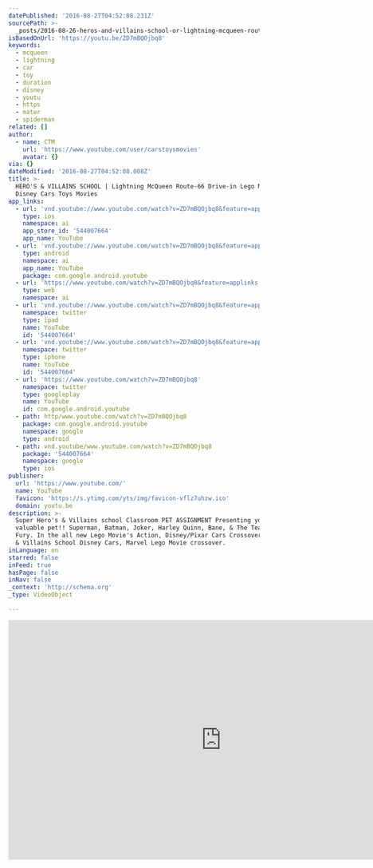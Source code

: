 ```yaml
---
datePublished: '2016-08-27T04:52:08.231Z'
sourcePath: >-
  _posts/2016-08-26-heros-and-villains-school-or-lightning-mcqueen-route-66-drive-.md
isBasedOnUrl: 'https://youtu.be/ZD7mBQOjbq8'
keywords:
  - mcqueen
  - lightning
  - car
  - toy
  - duration
  - disney
  - youtu
  - https
  - mater
  - spiderman
related: []
author:
  - name: CTM
    url: 'https://www.youtube.com/user/carstoysmovies'
    avatar: {}
via: {}
dateModified: '2016-08-27T04:52:08.008Z'
title: >-
  HERO'S & VILLAINS SCHOOL | Lightning McQueen Route-66 Drive-in Lego Movie
  Disney Cars Toys Movies
app_links:
  - url: 'vnd.youtube://www.youtube.com/watch?v=ZD7mBQOjbq8&feature=applinks'
    type: ios
    namespace: ai
    app_store_id: '544007664'
    app_name: YouTube
  - url: 'vnd.youtube://www.youtube.com/watch?v=ZD7mBQOjbq8&feature=applinks'
    type: android
    namespace: ai
    app_name: YouTube
    package: com.google.android.youtube
  - url: 'https://www.youtube.com/watch?v=ZD7mBQOjbq8&feature=applinks'
    type: web
    namespace: ai
  - url: 'vnd.youtube://www.youtube.com/watch?v=ZD7mBQOjbq8&feature=applinks'
    namespace: twitter
    type: ipad
    name: YouTube
    id: '544007664'
  - url: 'vnd.youtube://www.youtube.com/watch?v=ZD7mBQOjbq8&feature=applinks'
    namespace: twitter
    type: iphone
    name: YouTube
    id: '544007664'
  - url: 'https://www.youtube.com/watch?v=ZD7mBQOjbq8'
    namespace: twitter
    type: googleplay
    name: YouTube
    id: com.google.android.youtube
  - path: http/www.youtube.com/watch?v=ZD7mBQOjbq8
    package: com.google.android.youtube
    namespace: google
    type: android
  - path: vnd.youtube/www.youtube.com/watch?v=ZD7mBQOjbq8
    package: '544007664'
    namespace: google
    type: ios
publisher:
  url: 'https://www.youtube.com/'
  name: YouTube
  favicon: 'https://s.ytimg.com/yts/img/favicon-vflz7uhzw.ico'
  domain: youtu.be
description: >-
  Super Hero's & Villains school Classroom PET ASSIGNMENT Presenting you're most
  valuable pet!! Superman, Batman, Joker, Harley Quinn, Bane, & The Teacher Nick
  Fury. In the all new Lego Movie's Action, Disney/Pixar Cars Crossover. Hero's
  & Villains School Disney Cars, Marvel Lego Movie crossover.
inLanguage: en
starred: false
inFeed: true
hasPage: false
inNav: false
_context: 'http://schema.org'
_type: VideoObject

---
```

<iframe src="https://cdn.embedly.com/widgets/media.html?src=https%3A%2F%2Fwww.youtube.com%2Fembed%2FZD7mBQOjbq8%3Ffeature%3Doembed&amp;url=http%3A%2F%2Fwww.youtube.com%2Fwatch%3Fv%3DZD7mBQOjbq8&amp;image=https%3A%2F%2Fi.ytimg.com%2Fvi%2FZD7mBQOjbq8%2Fhqdefault.jpg&amp;key=b7d04c9b404c499eba89ee7072e1c4f7&amp;type=text%2Fhtml&amp;schema=youtube" width="854" height="480" scrolling="no" frameborder="0" allowfullscreen="" style=""></iframe>